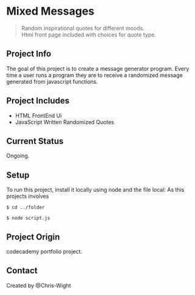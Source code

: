 # Mixed Messages
> Random inspirational quotes for different moods.   
> Html front page included with choices for quote type.

## Project Info
The goal of this project is to create a message generator program.
Every time a user runs a program they are to receive a randomized message
generated from javascript functions.

##  Project Includes
* HTML FrontEnd Ui
* JavaScript Written Randomized Quotes

## Current Status
Ongoing.

## Setup
To run this project, install it locally using node and the file local:
As this projects involves 

```$ cd ../folder```

```$ node script.js```

## Project Origin
codecademy portfolio project.

## Contact
Created by @Chris-Wight